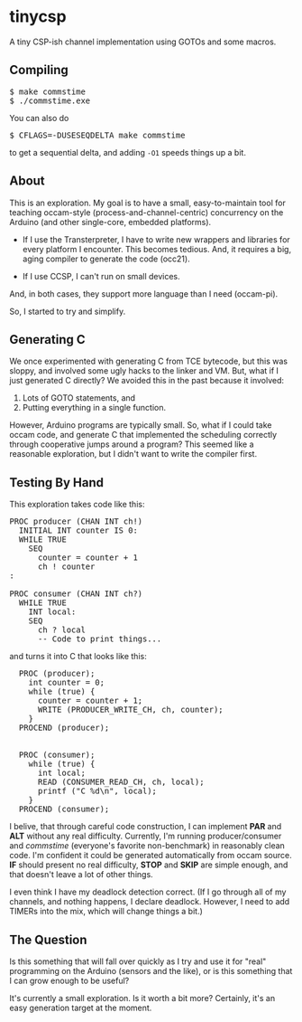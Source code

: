 # tinycsp

A tiny CSP-ish channel implementation using GOTOs and some macros.

## Compiling

<pre>
$ make commstime
$ ./commstime.exe
</pre>

You can also do

<pre>
$ CFLAGS=-DUSESEQDELTA make commstime
</pre>

to get a sequential delta, and adding <code>-O1</code> speeds things up a bit.

## About

This is an exploration. My goal is to have a small, easy-to-maintain tool for teaching occam-style (process-and-channel-centric) concurrency on the Arduino (and other single-core, embedded platforms). 

* If I use the Transterpreter, I have to write new wrappers and libraries for every platform I encounter. This becomes tedious. And, it requires a big, aging compiler to generate the code (occ21). 

* If I use CCSP, I can't run on small devices.

And, in both cases, they support more language than I need (occam-pi). 

So, I started to try and simplify.

## Generating C

We once experimented with generating C from TCE bytecode, but this was sloppy, and involved some ugly hacks to the linker and VM. But, what if I just generated C directly? We avoided this in the past because it involved:

1. Lots of GOTO statements, and 
2. Putting everything in a single function.

However, Arduino programs are typically small. So, what if I could take occam code, and generate C that implemented the scheduling correctly through cooperative jumps around a program? This seemed like a reasonable exploration, but I didn't want to write the compiler first.

## Testing By Hand

This exploration takes code like this:

<pre>
PROC producer (CHAN INT ch!)
  INITIAL INT counter IS 0:
  WHILE TRUE
    SEQ
      counter = counter + 1
      ch ! counter
:

PROC consumer (CHAN INT ch?)
  WHILE TRUE
    INT local:
    SEQ
      ch ? local
      -- Code to print things...
</pre>

and turns it into C that looks like this:

<pre>
  PROC (producer);
    int counter = 0;
    while (true) {
      counter = counter + 1;
      WRITE (PRODUCER_WRITE_CH, ch, counter);
    }        
  PROCEND (producer);


  PROC (consumer);
    while (true) { 
      int local;
      READ (CONSUMER_READ_CH, ch, local);
      printf ("C %d\n", local);   
    }    
  PROCEND (consumer);
</pre>

I belive, that through careful code construction, I can implement **PAR** and **ALT** without any real difficulty. Currently, I'm running producer/consumer and *commstime* (everyone's favorite non-benchmark) in reasonably clean code. I'm confident it could be generated automatically from occam source. **IF** should present no real difficulty, **STOP** and **SKIP** are simple enough, and that doesn't leave a lot of other things. 

I even think I have my deadlock detection correct. (If I go through all of my channels, and nothing happens, I declare deadlock. However, I need to add TIMERs into the mix, which will change things a bit.)

## The Question

Is this something that will fall over quickly as I try and use it for "real" programming on the Arduino (sensors and the like), or is this something that I can grow enough to be useful? 

It's currently a small exploration. Is it worth a bit more? Certainly, it's an easy generation target at the moment.
